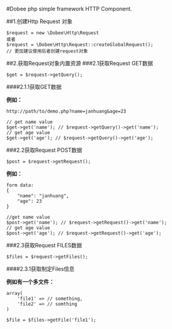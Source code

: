 #Dobee php simple framework HTTP Component.

##1.创建Http Request 对象

```
$request = new \Dobee\Http\Request
或者
$request = \Dobee\Http\Request::createGlobalRequest();
// 更加建议使用后者创建request对象
```

##2.获取Request对象内置资源
###2.1获取Request GET数据
```
$get = $request->getQuery();
```

####2.1.1获取GET数据

**例如：**

```
http://path/to/demo.php?name=janhuang&age=23
```

```
// get name value
$get->get('name'); // $request->getQuery()->get('name');
// get age value
$get->get('age'); // $request->getQuery()->get('age');
```

###2.2获取Request POST数据

```
$post = $request->getRequest();
```

**例如：**

```
form data:
{
    "name": "janhuang",
    "age": 23
}
```

```
//get name value
$post->get('name'); // $request->getRequest()->get('name');
// get age value
$post->get('age'); // $request->getRequest()->get('age');
```

###2.3获取Request FILES数据

```
$files = $request->getFiles();
```

####2.3.1获取制定Files信息

**例如有一个多文件：**
```
array(
    'file1' => // something,
    'file2' => // somthing
)
```

```
$file = $files->getFile('file1');
```
